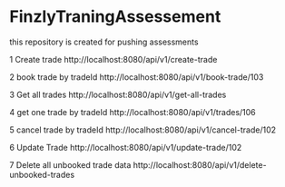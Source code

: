 # FinzlyTraningAssessement
this repository is created for pushing assessments  

 1 Create trade
http://localhost:8080/api/v1/create-trade

2 book trade by tradeId
http://localhost:8080/api/v1/book-trade/103

3 Get all trades 
http://localhost:8080/api/v1/get-all-trades


4  get one trade by tradeId
http://localhost:8080/api/v1/trades/106


5 cancel trade by tradeId
http://localhost:8080/api/v1/cancel-trade/102

6 Update Trade
http://localhost:8080/api/v1/update-trade/102



7 Delete all unbooked trade data
http://localhost:8080/api/v1/delete-unbooked-trades
